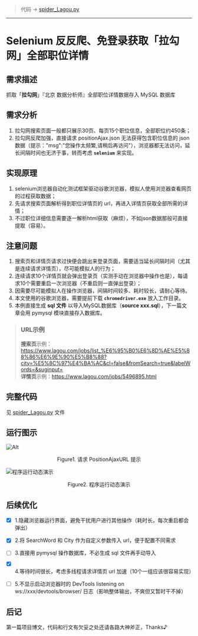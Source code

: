 >代码 &rarr;  [spider_Lagou.py](https://github.com/Newyee1994/Graceful-Python/blob/master/Web_Crawler/spider_Lagou.py) 
---

# Selenium 反反爬、免登录获取「拉勾网」全部职位详情

## 需求描述

抓取「**拉勾网**」『北京 数据分析师』全部职位详情数据存入 MySQL 数据库

## 需求分析
 1. 拉勾网搜索页面一般都只展示30页、每页15个职位信息，全部职位约450条；
 2. 拉勾网反爬加强，直接请求 positionAjax.json 无法获得包含职位信息的 json 数据（提示："msg":"您操作太频繁,请稍后再访问"），浏览器都无法访问，延长间隔时间也无济于事，转而考虑 **`selenium`** 来实现。


## 实现原理
 1. selenium浏览器自动化测试框架驱动谷歌浏览器，模拟人使用浏览器查看网页的过程获取数据；
 2. 先请求搜索页面解析得到职位详情页的 url，再进入详情页获取全部所需的详情；
 3. 不过职位详细信息需要逐一解析html获取（麻烦），不如json数据那般可直接提取（容易）。


## 注意问题
 1. 搜索页和详情页请求过快便会跳出来登录页面，需要适当延长间隔时间（尤其是连续请求详情页），尽可能模拟人的行为；
 2. 连续请求10个详情页就会弹出登录页（实测手动在浏览器中操作也是），每请求10个需要重启一次浏览器（不重启则一直弹出登录）；
 3. 因需要尽可能模拟人在操作浏览器，间隔时间较多、耗时较长，请耐心等待。
 4. 本文使用的谷歌浏览器，需要提前下载 **`chromedriver.exe`** 放入工作目录。
 5. 本例直接生成 **sql 文件** 以导入MySQL数据库（**source xxx.sql**），下一篇文章会用 pymysql 模块直接存入数据库。



>### URL示例
>**搜索页**示例：https://www.lagou.com/jobs/list_%E6%95%B0%E6%8D%AE%E5%88%86%E6%9E%90%E5%B8%88?city=%E5%8C%97%E4%BA%AC&cl=false&fromSearch=true&labelWords=&suginput=<br/>
>**详情页**示例：https://www.lagou.com/jobs/5496895.html


## 完整代码
见 [spider_Lagou.py](https://github.com/Newyee1994/Graceful-Python/blob/master/Web_Crawler/spider_Lagou.py) 文件


## 运行图示
![Alt](https://img-blog.csdnimg.cn/2019031612165073.gif#pic_center)
<center>Figure1. 请求 PositionAjaxURL 提示</center>

![程序运行动态演示](https://img-blog.csdnimg.cn/20190318161028944.gif)
<center>Figure2. 程序运行动态演示</center>

## 后续优化

- [x] 1.隐藏浏览器运行界面，避免干扰用户进行其他操作（耗时长，每次重启都会弹出）
- [x] 2.将 SearchWord 和 City 作为自定义参数传入 url，便于配置不同需求
- [ ] 3.直接用 pymysql 操作数据库，不必生成 sql 文件再手动导入
- [x] 4.等待时间很长，考虑多线程请求详情页 url 加速（10个一组应该很容易实现）
- [ ] 5.不显示启动浏览器时的 DevTools listening on ws://xxx/devtools/browser/ 日志（影响整体输出，不爽但又暂时干不掉）


## 后记
第一篇项目博文，代码和行文有欠妥之处还请各路大神斧正，Thanks♪
